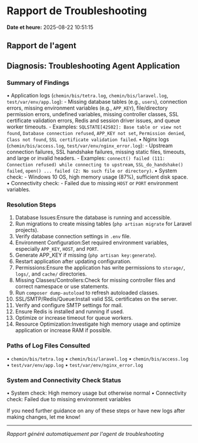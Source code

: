 # Rapport de Troubleshooting

**Date et heure:** 2025-08-22 10:51:15

## Rapport de l'agent

## Diagnosis: Troubleshooting Agent Application

### Summary of Findings

• Application logs (`chemin/bis/tetra.log`, `chemin/bis/laravel.log`, `test/var/env/app.log`): - Missing database tables (e.g., `users`), connection errors, missing environment variables (e.g., `APP_KEY`), file/directory permission errors, undefined variables, missing controller classes, SSL certificate validation errors, Redis and session driver issues, and queue worker timeouts. - Examples: `SQLSTATE[42S02]: Base table or view not found`, `Database connection refused`, `APP_KEY not set`, `Permission denied`, `Class not found`, `SSL certificate validation failed`. 
• Nginx logs (`chemin/bis/access.log`, `test/var/env/nginx_error.log`): - Upstream connection failures, SSL handshake failures, missing static files, timeouts, and large or invalid headers. - Examples: `connect() failed (111: Connection refused) while connecting to upstream`, `SSL_do_handshake() failed`, `open() ... failed (2: No such file or directory)`. 
• System check: - Windows 10 OS, high memory usage (87%), sufficient disk space.
• Connectivity check: - Failed due to missing `HOST` or `PORT` environment variables. 

### Resolution Steps

1. Database Issues:Ensure the database is running and accessible.
2. Run migrations to create missing tables (`php artisan migrate` for Laravel projects).
3. Verify database connection settings in `.env` file.
4. Environment Configuration:Set required environment variables, especially `APP_KEY`, `HOST`, and `PORT`.
5. Generate APP_KEY if missing (`php artisan key:generate`).
6. Restart application after updating configuration.
7. Permissions:Ensure the application has write permissions to `storage/`, `logs/`, and `cache/` directories.
8. Missing Classes/Controllers:Check for missing controller files and correct namespace or use statements.
9. Run `composer dump-autoload` to refresh autoloaded classes.
10. SSL/SMTP/Redis/Queue:Install valid SSL certificates on the server.
11. Verify and configure SMTP settings for mail.
12. Ensure Redis is installed and running if used.
13. Optimize or increase timeout for queue workers.
14. Resource Optimization:Investigate high memory usage and optimize application or increase RAM if possible.

### Paths of Log Files Consulted

• `chemin/bis/tetra.log`
• `chemin/bis/laravel.log`
• `chemin/bis/access.log`
• `test/var/env/app.log`
• `test/var/env/nginx_error.log`

### System and Connectivity Check Status

• System check: High memory usage but otherwise normal
• Connectivity check: Failed due to missing environment variables

 If you need further guidance on any of these steps or have new logs after making changes, let me know!

---
*Rapport généré automatiquement par l'agent de troubleshooting*
